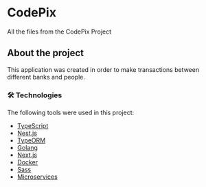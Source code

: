 # CodePix

All the files from the CodePix Project

## About the project

This application was created in order to make transactions between different banks and people.

### 🛠 Technologies

The following tools were used in this project:

- [TypeScript](https://www.typescriptlang.org/)
- [Nest.js](https://nestjs.com/)
- [TypeORM](https://typeorm.io/#/)
- [Golang](https://golang.org/)
- [Next.js](https://nextjs.org/)
- [Docker](https://www.docker.com/)
- [Sass](https://sass-lang.com/)
- [Microservices]()
